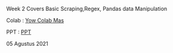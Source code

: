 Week 2 Covers Basic Scraping,Regex, Pandas data Manipulation


Colab : [Yow Colab Mas](https://colab.research.google.com/drive/14O0k4uX9f5p8whiPsEC1M7THtwLQ3epq?usp=sharing)

PPT : [PPT](https://docs.google.com/presentation/d/1CXxTNE-c_-jS45rIwc4S7Prd1VQZbV-77oomb6RjtXo/edit?usp=sharing)

05 Agustus 2021 

